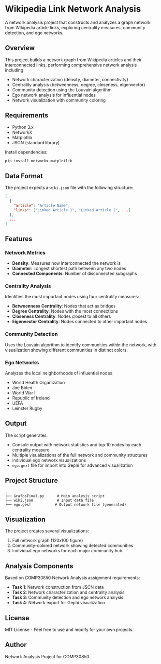 # Wikipedia Link Network Analysis

A network analysis project that constructs and analyzes a graph network from Wikipedia article links, exploring centrality measures, community detection, and ego networks.

## Overview

This project builds a network graph from Wikipedia articles and their interconnected links, performing comprehensive network analysis including:
- Network characterization (density, diameter, connectivity)
- Centrality analysis (betweenness, degree, closeness, eigenvector)
- Community detection using the Louvain algorithm
- Ego network analysis for influential nodes
- Network visualization with community coloring

## Requirements

- Python 3.x
- NetworkX
- Matplotlib
- JSON (standard library)

Install dependencies:
```bash
pip install networkx matplotlib
```

## Data Format

The project expects a `wiki.json` file with the following structure:
```json
[
  {
    "article": "Article Name",
    "links": ["Linked Article 1", "Linked Article 2", ...]
  },
  ...
]
```

## Features

### Network Metrics
- **Density**: Measures how interconnected the network is
- **Diameter**: Longest shortest path between any two nodes
- **Connected Components**: Number of disconnected subgraphs

### Centrality Analysis
Identifies the most important nodes using four centrality measures:
- **Betweenness Centrality**: Nodes that act as bridges
- **Degree Centrality**: Nodes with the most connections
- **Closeness Centrality**: Nodes closest to all others
- **Eigenvector Centrality**: Nodes connected to other important nodes

### Community Detection
Uses the Louvain algorithm to identify communities within the network, with visualization showing different communities in distinct colors.

### Ego Networks
Analyzes the local neighborhoods of influential nodes:
- World Health Organization
- Joe Biden
- World War II
- Republic of Ireland
- UEFA
- Leinster Rugby

## Output

The script generates:
- Console output with network statistics and top 10 nodes by each centrality measure
- Multiple visualizations of the full network and community structures
- Individual ego network visualizations
- `ego.gexf` file for import into Gephi for advanced visualization

## Project Structure

```
.
├── GrafosFinal.py      # Main analysis script
├── wiki.json           # Input data file
└── ego.gexf           # Output network file (generated)
```

## Visualization

The project creates several visualizations:
1. Full network graph (120x100 figure)
2. Community-colored network showing detected communities
3. Individual ego networks for each major community hub

## Analysis Components

Based on COMP30850 Network Analysis assignment requirements:
- **Task 1**: Network construction from JSON data
- **Task 2**: Network characterization and centrality analysis
- **Task 3**: Community detection and ego network analysis
- **Task 4**: Network export for Gephi visualization

## License

MIT License - Feel free to use and modify for your own projects.

## Author

Network Analysis Project for COMP30850

